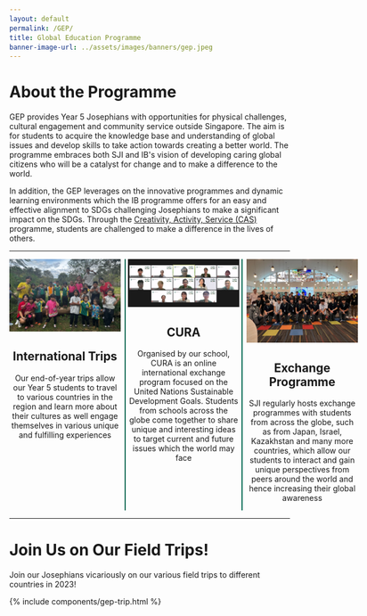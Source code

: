 ```yaml
---
layout: default
permalink: /GEP/
title: Global Education Programme
banner-image-url: ../assets/images/banners/gep.jpeg
---
```

<style>
    .GEP-column-container {
        display: flex;
        flex-direction: row;
        justify-content: space-evenly;
        gap: 7px;  
    }

    .GEP-column-item {
        flex-grow: 1;
        flex: 1;
        text-align: center;
        min-width: 200px;
    }

    #GEP-column-item-middle {
        border-left: 2px solid #00664F;
        padding-left: 0.25rem;
        border-right: 2px solid #00664F;
        padding-right: 0.25rem;
    }

    .gep-image {
        max-width: 100%;
        height: auto;
        object-fit: contain;
    }

    .gep-testimonial {
        border: 2px solid #00664F;
        margin-bottom: 2rem;
        padding: 10px;
    }

    .flex-container {
        display: flex;
        gap: 1vw;
        margin: auto;
        flex-wrap: wrap;
        justify-content: center;
        overflow: hidden;
    }

    @media only screen and (max-width: 500px) {
        .GEP-column-container {
            display: flex;
            flex-direction: column;
            justify-content: space-evenly;
            gap: 7px;  
            flex-wrap: wrap;
        }

        .img-GEP {
            max-width: 100%;
            width: auto;
            height: auto;
            object-fit: contain;
        }

        #GEP-column-item-middle {
            border-left: 0px solid #00664F;
            padding-left: 0rem;
            border-right: 0px solid #00664F;
            padding-right: 0rem;
        }
    }

</style>

# About the Programme

GEP provides Year 5 Josephians with opportunities for physical challenges, cultural engagement and community service outside Singapore. The aim is for students to acquire the knowledge base and understanding of global issues and develop skills to take action towards creating a better world. The programme embraces both SJI and IB's vision of developing caring global citizens who will be a catalyst for change and to make a difference to the world.

In addition, the GEP leverages on the innovative programmes and dynamic learning environments which the IB programme offers for an easy and effective alignment to SDGs challenging Josephians to make a significant impact on the SDGs. Through the [Creativity, Activity, Service (CAS)](https://www.sji.edu.sg/programmes/student-development-programmes/creativity-activity-service-cas/) programme, students are challenged to make a difference in the lives of others.

---

<div class="GEP-column-container">
    <div class="GEP-column-item">
        <img src="../assets/images/gep/international-trips.jpeg" class="gep-image">
        <h2>International Trips</h2>
        <p>Our end-of-year trips allow our Year 5 students to travel to various countries in the region and learn more about their cultures as well engage themselves in various unique and fulfilling experiences</p>
    </div>
    <div class="GEP-column-item" id="GEP-column-item-middle">
        <img src="../assets/images/gep/cura.jpeg"  class="gep-image">
        <h2>CURA</h2>
        <p>Organised by our school, CURA is an online international exchange program focused on the United Nations Sustainable Development Goals. Students from schools across the globe come together to share unique and interesting ideas to target current and future issues which the world may face</p>
    </div>
    <div class="GEP-column-item">
        <img src="../assets/images/gep/exchange-programs.jpeg" class="gep-image">
        <h2>Exchange Programme</h2>
        <p>SJI regularly hosts exchange programmes with students from across the globe, such as from Japan, Israel, Kazakhstan and many more countries, which allow our students to interact and gain unique perspectives from peers around the world and hence increasing their global awareness</p>
    </div>
</div>

---

# Join Us on Our Field Trips!
Join our Josephians vicariously on our various field trips to different countries in 2023!

{% include components/gep-trip.html %}